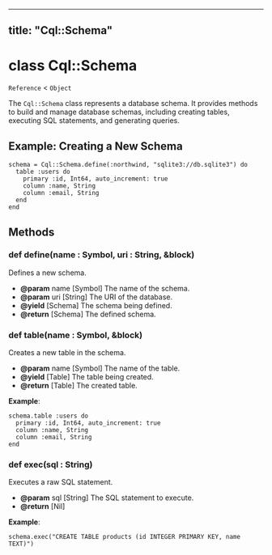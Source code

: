 
---
title: "Cql::Schema"
---

# class Cql::Schema

`Reference` < `Object`

The `Cql::Schema` class represents a database schema. It provides methods to build and manage database schemas, including creating tables, executing SQL statements, and generating queries.

## Example: Creating a New Schema

```crystal
schema = Cql::Schema.define(:northwind, "sqlite3://db.sqlite3") do
  table :users do
    primary :id, Int64, auto_increment: true
    column :name, String
    column :email, String
  end
end
```

## Methods

### def define(name : Symbol, uri : String, &block)

Defines a new schema.

- **@param** name \[Symbol] The name of the schema.
- **@param** uri \[String] The URI of the database.
- **@yield** \[Schema] The schema being defined.
- **@return** \[Schema] The defined schema.

### def table(name : Symbol, &block)

Creates a new table in the schema.

- **@param** name \[Symbol] The name of the table.
- **@yield** \[Table] The table being created.
- **@return** \[Table] The created table.

**Example**:

```crystal
schema.table :users do
  primary :id, Int64, auto_increment: true
  column :name, String
  column :email, String
end
```

### def exec(sql : String)

Executes a raw SQL statement.

- **@param** sql \[String] The SQL statement to execute.
- **@return** \[Nil]

**Example**:

```crystal
schema.exec("CREATE TABLE products (id INTEGER PRIMARY KEY, name TEXT)")
```
